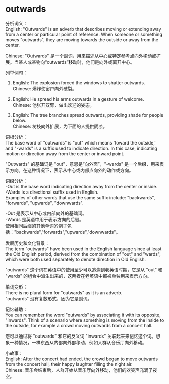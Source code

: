 # outwards

分析词义：  
English: "Outwards" is an adverb that describes moving or extending away from a center or particular point of reference. When someone or something moves "outwards", they are moving towards the outside or away from the center.

  

Chinese: "Outwards" 是一个副词，用来描述从中心或特定参考点向外移动或扩展。当某人或某物向“outwards”移动时，他们是向外或离开中心。

  

列举例句：

  

1.  English: The explosion forced the windows to shatter outwards.  
    Chinese: 爆炸使窗户向外破裂。
    
      
    
2.  English: He spread his arms outwards in a gesture of welcome.  
    Chinese: 他张开双臂，做出欢迎的姿态。
    
      
    
3.  English: The tree branches spread outwards, providing shade for people below.  
    Chinese: 树枝向外扩展，为下面的人提供阴凉。
    
      
    

  

词根分析：  
The base word of "outwards" is "out" which means 'toward the outside,' and "-wards" is a suffix used to indicate direction. In this case, indicating motion or direction away from the center or inward point.

  

"Outwards" 的基础词是 "out"，意思是“向外面”，"-wards" 是一个后缀，用来表示方向。在这种情况下，表示从中心或内部点向外的动作或方向。

  

词缀分析：  
\-Out is the base word indicating direction away from the center or inside.  
\-Wards is a directional suffix used in English.  
Examples of other words that use the same suffix include: "backwards", "forwards", "upwards", "downwards".

  

\-Out 是表示从中心或内部向外的基础词。  
\-Wards 是英语中用于表示方向的后缀。  
使用相同后缀的其他单词的例子包括："backwards","forwards","upwards","downwards"。

  

发展历史和文化背景：  
The term "outwards" have been used in the English language since at least the Old English period, derived from the combination of "out" and "wards", which were both used separately to denote direction in Old English.

  

"outwards" 这个词在英语中的使用至少可以追溯到老英语时期，它是从 "out" 和 "wards" 的组合中派生出来的，这两者在老英语中都被单独用来表示方向。

  

单词变形：  
There is no plural form for "outwards" as it is an adverb.  
"outwards" 没有复数形式，因为它是副词。

  

记忆辅助：  
You can remember the word "outwards" by associating it with its opposite, "inwards". Think of a scenario where something is moving from the inside to the outside, for example a crowd moving outwards from a concert hall.

  

您可以通过将 "outwards" 和它的反义词 "inwards" 关联起来来记忆这个词。想象一种情况，一样东西从内部向外部移动，例如人群从音乐厅向外移动。

  

小故事：  
English: After the concert had ended, the crowd began to move outwards from the concert hall, their happy laughter filling the night air.  
Chinese: 音乐会结束后，人群开始从音乐厅向外移动，他们的欢笑声充满了夜空。
